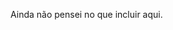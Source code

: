 Ainda não pensei no que incluir aqui.

<!---
brnsts/brnsts is a ✨ special ✨ repository because its `README.md` (this file) appears on your GitHub profile.
You can click the Preview link to take a look at your changes.
--->
